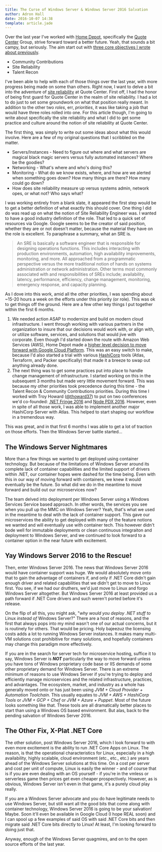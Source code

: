 ```yaml
---
title: The Curse of Windows Server & Windows Server 2016 Salvation
author: Adron Hall
date: 2016-10-07 14:38
template: article.jade
---
```

Over the last year I've worked with [Home Depot](https://homedepot.com), specifically the [Quote Center](http://www.quotecenter.com/) Group, strive forward toward a better future. Yeah, that sounds a bit campy, but seriously. The aim start out with [three core objectives I wrote about previously](http://blog.adron.me/articles/after-816-days-taking-a-job/).

* Community Contributions
* Site Reliability
* Talent Recon

I've been able to help with each of those things over the last year, with more progress being made on some than others. Right now, I want to delve a bit into the adventure of [site reliability](https://landing.google.com/sre/interview/ben-treynor.html) at Quote Center. First off, I had the honor of being first guard for Quote Center in the realm of site reliability. I had a lot to do just to set some groundwork on what that position really meant. In addition to the other two *roles*, err, *priorities*, it was like taking a job that would have three roles rolled into one. For this article though, I'm going to write about specifically the site reliability and what I did to get some practice and culture around the notion of site reliability at Quote Center.

The first thing, was simply to write out some ideas about what this would involve. Here are a few of my original questions that I scribbled on the matter.

<span class="more"></span>

* Servers/Instances - Need to figure out where and what servers are magical black magic servers versus fully automated instances? Where be the goodies?
* Networking - What's where and who's doing this?
* Monitoring - What do we know exists, where, and how are we alerted when something goes down? How many things are there? How many could go down?
* How does site reliability measure up versus systems admin, network opes, or what not? Who says what?

I was working entirely from a blank slate, it appeared the first step would be to get a better definition of what exactly this should cover. One thing I did do was read up on what the notion of Site Reliability Engineer was. I wanted to have a good industry definition of the role. That led to a quick set of resources via Google. Google seems to be the creator of said position, whether they are or not doesn't matter, because the material they have on the role is excellent. To paraphrase a summary, what an SRE is.

> An SRE is basically a software engineer that is responsible for designing operations functions. This includes interacting with production environments, automation, high availability improvements, monitoring, and more. All approached from a programmatic perspective versus the more traditional notion of hands on systems administration or network administration. Other terms most commonly associated with and responsibilities of SREs include; availability, latency, performance, efficiency, change management, monitoring, emergency response, and capacity planning.

As I dove into this work, amid all the other priorities, I was spending about ~15-20 hours a week on the efforts under this priority (or role). This was ok to get things off the ground. Here are a few other key things I put together within the first 6 months.

1. We needed action ASAP to modernize and build on modern cloud infrastructure. I went through working with various partners in the organization to insure that our decisions would work with, or align with, or utilize software, services, and solutions that would jive with corporate. Even though I'd started down the route with Amazon Web Services (AWS), Home Depot made a [higher level decision to move forward with Google Cloud Platform](http://www.reuters.com/article/us-google-home-depot-cloud-idUSKCN0WO380). This was an easy switch to make, because I'd also started a trial with various [HashiCorp](https://www.hashicorp.com/) tools (Atlas, Terraform, and Packer specifically) that made it a breeze to swap out anything already done.
2. The next thing was to get some practices put into place to handle change management of infrastructure. I started working on this in the subsequent 3 months but made very little movement forward. This was because my other priorities took precedence during this time - the Talent Recon & Community Contributions priorities. During this time I worked with Troy Howard ([@thoward37](https://twitter.com/thoward37/)) to put on two conferences we'd co-founded: [.NET Fringe 2016](http://dotnetfringe.org/) and [Node PDX 2016](http://nodepdx.org/). However, even in spite of all those work, I was able to implement another major HashiCorp Server with Atlas. This helped to start shaping our workflow in a tremendous way.

This was great, and in that first 6 months I was able to get a lot of traction on those efforts. Then the Windows Server battle started...

## The Windows Server Nightmares

More than a few things we wanted to get deployed using container technology. But because of the limitations of Windows Server around its complete lack of container capabilities and the limited support of drivers within .NET, our container hopes were dashed for the time being. Even with this in our way of moving forward with containers, we knew it would eventually be the future. So what did we do in the meantime to move forward and build out our microservices now?

The team delved into deployment per Windows Server using a Windows Services Service based approach. In other words, the services you see when you pull up the MMC on Windows Server? Yeah, that's what we used in the meantime to deal wtih the lack of container support. This gave our microservices the ability to get deployed with many of the feature notions we wanted and will eventually use with container tech. This however didn't bode well for immutable deployments or clean continuous integraiton and deployment to Windows Server, and we continued to look forward to a container option in the near future with excitement.

## Yay Windows Server 2016 to the Rescue!

Then, enter Windows Server 2016. The news that Windows Server 2016 would have container support was huge. We would absolutely move onto that to gain the advantage of containers if, and only if .NET Core didn't gain enough driver and related capabilities that we didn't get to move to Linux first. You see, if we had our druthers, we'd just move to Linux and forgo Windows Server altogether. But Windows Server 2016 at least provided us a path forward if .NET Core drivers and such weren't ported before it's release.

On the flip of all this, you might ask, "*why would you deploy .NET stuff to* Linux *instead of* Windows Server?" There are a host of reasons, and the first that always pops into my mind wasn't one of our actual concerns, but it is routinely for others. That would be pricing. Holy bajeezuz the licensing costs adds a lot to running Windows Server instances. It makes many multi-VM solutions cost prohibitive for many solutions, and hopefully containers may change this paradigm more effectively.


If you are in the search for server tech for microservice hosting, suffice it to say, Windows Server is ***NOT*** particularly the way to move forward unless you have tons of Windows proprietary code base or IIS demands of some other proprietary demand for Windows Server. There is an extreme minimum of reasons to use Windows Server if you're trying to deploy and efficiently manage microservices and the related infrastructure, practices, and advantages. The ecosystem, market, and industry as a whole has generally moved onto or has just been using *JVM + Cloud Provider + Automation Toolchain*. This usually equates to *JVM + AWS + HashiCorp Tools* or *JVM + GCP + Chef* or *JVM + Azure + Puppet*. Most of the future looks something like that. These tools are all dramatically better places to start than using a Windows OS based environment. But alas, back to the pending salvation of Windows Server 2016.

## The Other Fix, X-Plat .NET Core

The other solution, post Windows Server 2016, which I look forward to with even more excitement is the ability to run .NET Core Apps on Linux. The reason, is that the operational characteristics for Linux, especially in a high availability, highly scalable, cloud environment (etc., etc., etc.) are years ahead of the Windows Server solutions at this time. On a cost per server and cost per unit of compute, Linux is easily the winner - and of course that is if you are even dealing with an OS yourself - if you're in the vmless or serverless game then prices get even cheaper prospectively. However, as is obvious, Windows Server isn't even in that game, it's a purely cloud play really.

If you are a Windows Server advocate and you do have legitimate needs to use Windows Server, but still want all the good bits that come along with container technology, Windows Server 2016 is going to be your salvation! Maybe. Soon it'll even be available in Google Cloud (I hope REAL soon) and I can spool up a few examples of said OS with said .NET Core bits and then migrate said .NET Core bits directly to Linux! At least, I'm looking forward to doing just that.

Anyway, enough of the Windows Server quagmires, and on to the open source efforts of the last year.